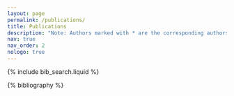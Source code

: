 ```yaml
---
layout: page
permalink: /publications/
title: Publications
description: "Note: Authors marked with * are the corresponding authors. Papers marked with ** use alphabetic ordering of authors, following the convention of theoretical computer science."
nav: true
nav_order: 2
nologo: true
---
```


<!-- _pages/publications.md -->

<!-- Bibsearch Feature -->

{% include bib_search.liquid %}

<div class="publications">

{% bibliography %}

</div>
